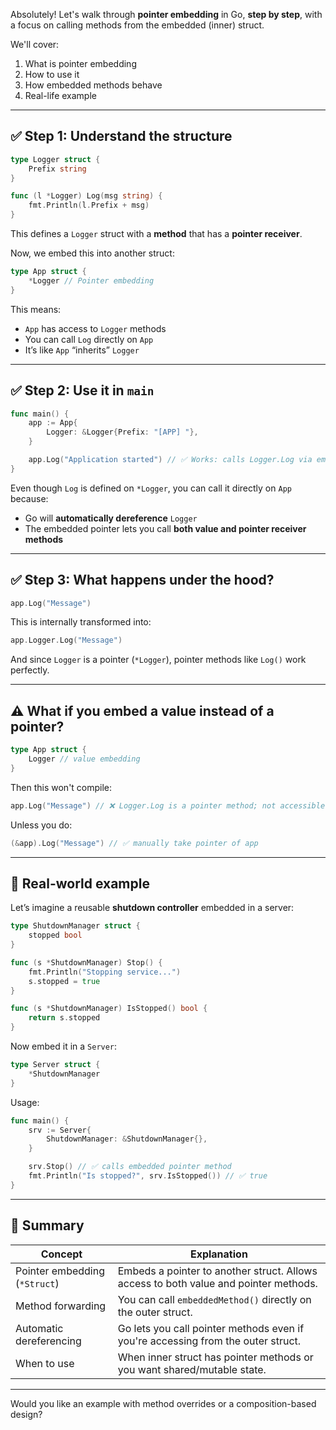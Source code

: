 Absolutely! Let's walk through **pointer embedding** in Go, **step by step**, with a focus on calling methods from the embedded (inner) struct.

We'll cover:

1. What is pointer embedding
2. How to use it
3. How embedded methods behave
4. Real-life example

---

## ✅ Step 1: Understand the structure

```go
type Logger struct {
    Prefix string
}

func (l *Logger) Log(msg string) {
    fmt.Println(l.Prefix + msg)
}
```

This defines a `Logger` struct with a **method** that has a **pointer receiver**.

Now, we embed this into another struct:

```go
type App struct {
    *Logger // Pointer embedding
}
```

This means:

* `App` has access to `Logger` methods
* You can call `Log` directly on `App`
* It’s like `App` “inherits” `Logger`

---

## ✅ Step 2: Use it in `main`

```go
func main() {
    app := App{
        Logger: &Logger{Prefix: "[APP] "},
    }

    app.Log("Application started") // ✅ Works: calls Logger.Log via embedding
}
```

Even though `Log` is defined on `*Logger`, you can call it directly on `App` because:

* Go will **automatically dereference** `Logger`
* The embedded pointer lets you call **both value and pointer receiver methods**

---

## ✅ Step 3: What happens under the hood?

```go
app.Log("Message")
```

This is internally transformed into:

```go
app.Logger.Log("Message")
```

And since `Logger` is a pointer (`*Logger`), pointer methods like `Log()` work perfectly.

---

## ⚠️ What if you embed a **value instead of a pointer**?

```go
type App struct {
    Logger // value embedding
}
```

Then this won't compile:

```go
app.Log("Message") // ❌ Logger.Log is a pointer method; not accessible via value
```

Unless you do:

```go
(&app).Log("Message") // ✅ manually take pointer of app
```

---

## 🔧 Real-world example

Let’s imagine a reusable **shutdown controller** embedded in a server:

```go
type ShutdownManager struct {
    stopped bool
}

func (s *ShutdownManager) Stop() {
    fmt.Println("Stopping service...")
    s.stopped = true
}

func (s *ShutdownManager) IsStopped() bool {
    return s.stopped
}
```

Now embed it in a `Server`:

```go
type Server struct {
    *ShutdownManager
}
```

Usage:

```go
func main() {
    srv := Server{
        ShutdownManager: &ShutdownManager{},
    }

    srv.Stop() // ✅ calls embedded pointer method
    fmt.Println("Is stopped?", srv.IsStopped()) // ✅ true
}
```

---

## 🧠 Summary

| Concept                       | Explanation                                                                          |
| ----------------------------- | ------------------------------------------------------------------------------------ |
| Pointer embedding (`*Struct`) | Embeds a pointer to another struct. Allows access to both value and pointer methods. |
| Method forwarding             | You can call `embeddedMethod()` directly on the outer struct.                        |
| Automatic dereferencing       | Go lets you call pointer methods even if you're accessing from the outer struct.     |
| When to use                   | When inner struct has pointer methods or you want shared/mutable state.              |

---

Would you like an example with method overrides or a composition-based design?
